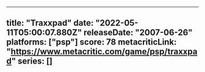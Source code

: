 
---
title: "Traxxpad"
date: "2022-05-11T05:00:07.880Z"
releaseDate: "2007-06-26"
platforms: ["psp"]
score: 78
metacriticLink: "https://www.metacritic.com/game/psp/traxxpad"
series: []
---
